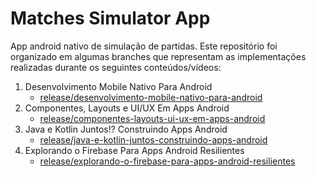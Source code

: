 # Matches Simulator App

App android nativo de simulação de partidas. Este repositório foi organizado em algumas branches que representam as implementações realizadas durante os seguintes conteúdos/vídeos:

1. Desenvolvimento Mobile Nativo Para Android
   - [release/desenvolvimento-mobile-nativo-para-android](https://github.com/thaleshs/dio-matches-simulator-app/tree/release/desenvolvimento-mobile-nativo-para-android)
2. Componentes, Layouts e UI/UX Em Apps Android
   - [release/componentes-layouts-ui-ux-em-apps-android](https://github.com/thaleshs/dio-matches-simulator-app/tree/release/componentes-layouts-ui-ux-em-apps-android)
3. Java e Kotlin Juntos!? Construindo Apps Android
   - [release/java-e-kotlin-juntos-construindo-apps-android](https://github.com/thaleshs/dio-matches-simulator-app/tree/release/java-e-kotlin-juntos-construindo-apps-android)
4. Explorando o Firebase Para Apps Android Resilientes
   - [release/explorando-o-firebase-para-apps-android-resilientes](https://github.com/thaleshs/dio-matches-simulator-app/tree/release/explorando-o-firebase-para-apps-android-resilientes)
   
